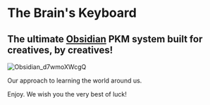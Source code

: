 # The Brain's Keyboard

## The ultimate [Obsidian](https://obsidian.md/) PKM system built for creatives, by creatives!

![Obsidian_d7wmoXWcgQ](https://github.com/user-attachments/assets/c3fccb60-09b7-4520-967b-e05e81867087)

Our approach to learning the world around us.

Enjoy. We wish you the very best of luck!
